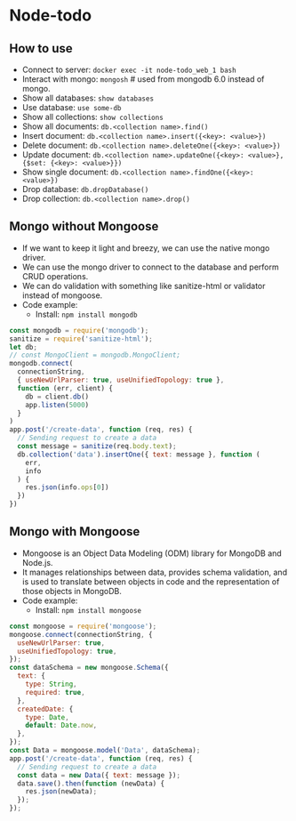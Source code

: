 # Node-todo

## How to use
- Connect to server: `docker exec -it node-todo_web_1 bash`
- Interact with mongo: `mongosh` # used from mongodb 6.0 instead of mongo.
- Show all databases: `show databases`
- Use database: `use some-db`
- Show all collections: `show collections`
- Show all documents: `db.<collection name>.find()`
- Insert document: `db.<collection name>.insert({<key>: <value>})`
- Delete document: `db.<collection name>.deleteOne({<key>: <value>})`
- Update document: `db.<collection name>.updateOne({<key>: <value>}, {$set: {<key>: <value>}})`
- Show single document: `db.<collection name>.findOne({<key>: <value>})`
- Drop database: `db.dropDatabase()`
- Drop collection: `db.<collection name>.drop()`

## Mongo without Mongoose
- If we want to keep it light and breezy, we can use the native mongo driver.
- We can use the mongo driver to connect to the database and perform CRUD operations.
- We can do validation with something like sanitize-html or validator instead of mongoose.
- Code example:
  - Install: `npm install mongodb`

```js
const mongodb = require('mongodb');
sanitize = require('sanitize-html');
let db;
// const MongoClient = mongodb.MongoClient;
mongodb.connect(
  connectionString,
  { useNewUrlParser: true, useUnifiedTopology: true },
  function (err, client) {
    db = client.db()
    app.listen(5000)
  }
)
app.post('/create-data', function (req, res) {
  // Sending request to create a data
  const message = sanitize(req.body.text);
  db.collection('data').insertOne({ text: message }, function (
    err,
    info
  ) {
    res.json(info.ops[0])
  })
})
```

## Mongo with Mongoose
- Mongoose is an Object Data Modeling (ODM) library for MongoDB and Node.js.
- It manages relationships between data, provides schema validation, and is used to translate between objects in code and the representation of those objects in MongoDB.
- Code example:
  - Install: `npm install mongoose`

```js
const mongoose = require('mongoose');
mongoose.connect(connectionString, {
  useNewUrlParser: true,
  useUnifiedTopology: true,
});
const dataSchema = new mongoose.Schema({
  text: {
    type: String,
    required: true,
  },
  createdDate: {
    type: Date,
    default: Date.now,
  },
});
const Data = mongoose.model('Data', dataSchema);
app.post('/create-data', function (req, res) {
  // Sending request to create a data
  const data = new Data({ text: message });
  data.save().then(function (newData) {
    res.json(newData);
  });
});
```
